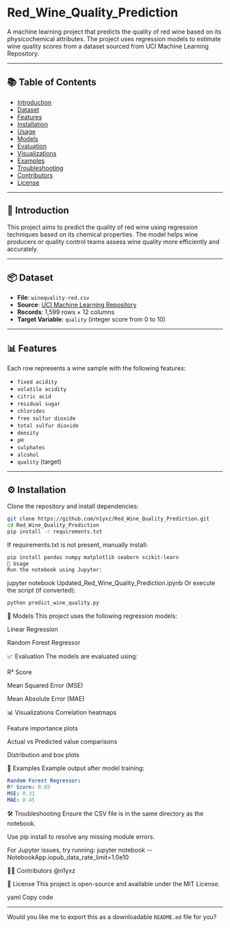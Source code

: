 # Red_Wine_Quality_Prediction

A machine learning project that predicts the quality of red wine based on its physicochemical attributes. The project uses regression models to estimate wine quality scores from a dataset sourced from UCI Machine Learning Repository.

---

## 📚 Table of Contents

- [Introduction](#introduction)
- [Dataset](#dataset)
- [Features](#features)
- [Installation](#installation)
- [Usage](#usage)
- [Models](#models)
- [Evaluation](#evaluation)
- [Visualizations](#visualizations)
- [Examples](#examples)
- [Troubleshooting](#troubleshooting)
- [Contributors](#contributors)
- [License](#license)

---

## 🧾 Introduction

This project aims to predict the quality of red wine using regression techniques based on its chemical properties. The model helps wine producers or quality control teams assess wine quality more efficiently and accurately.

---

## 📦 Dataset

- **File**: `winequality-red.csv`
- **Source**: [UCI Machine Learning Repository](https://archive.ics.uci.edu/ml/datasets/Wine+Quality)
- **Records**: 1,599 rows × 12 columns
- **Target Variable**: `quality` (integer score from 0 to 10)

---

## 📊 Features

Each row represents a wine sample with the following features:

- `fixed acidity`
- `volatile acidity`
- `citric acid`
- `residual sugar`
- `chlorides`
- `free sulfur dioxide`
- `total sulfur dioxide`
- `density`
- `pH`
- `sulphates`
- `alcohol`
- `quality` (target)

---

## ⚙️ Installation

Clone the repository and install dependencies:

```bash
git clone https://github.com/n1yxz/Red_Wine_Quality_Prediction.git
cd Red_Wine_Quality_Prediction
pip install -r requirements.txt
```
If requirements.txt is not present, manually install:

```bash
pip install pandas numpy matplotlib seaborn scikit-learn
🚀 Usage
Run the notebook using Jupyter:
```

jupyter notebook Updated_Red_Wine_Quality_Prediction.ipynb
Or execute the script (if converted):

```bash
python predict_wine_quality.py
```
🧠 Models
This project uses the following regression models:

Linear Regression

Random Forest Regressor

📈 Evaluation
The models are evaluated using:

R² Score

Mean Squared Error (MSE)

Mean Absolute Error (MAE)

📊 Visualizations
Correlation heatmaps

Feature importance plots

Actual vs Predicted value comparisons

Distribution and box plots

🧪 Examples
Example output after model training:

```yaml
Random Forest Regressor:
R² Score: 0.65
MSE: 0.31
MAE: 0.45
```

🛠 Troubleshooting
Ensure the CSV file is in the same directory as the notebook.

Use pip install to resolve any missing module errors.

For Jupyter issues, try running: jupyter notebook --NotebookApp.iopub_data_rate_limit=1.0e10

👨‍💻 Contributors
@n1yxz

📄 License
This project is open-source and available under the MIT License.

yaml
Copy code

---

Would you like me to export this as a downloadable `README.md` file for you?
